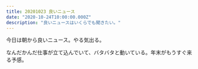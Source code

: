 ```yaml
---
title: 20201023 良いニュース
date: "2020-10-24T10:00:00.000Z"
description: "良いニュースはいくらでも聞きたい。"
---
```


今日は朝から良いニュース。やる気出る。

なんだかんだ仕事が立て込んでいて、バタバタと動いている。年末がもうすぐ来る予感。